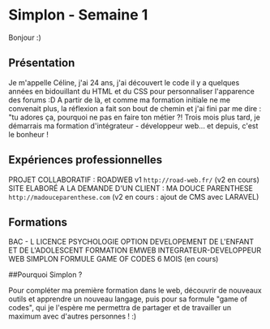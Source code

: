 # Simplon - Semaine 1

Bonjour :)

## Présentation

Je m'appelle Céline, j'ai 24 ans, j'ai découvert le code il y a quelques années en bidouillant du HTML et du CSS pour personnaliser l'apparence des forums :D A partir de là, et comme ma formation initiale ne me convenait plus, la réflexion a fait son bout de chemin et j'ai fini par me dire : "tu adores ça, pourquoi ne pas en faire ton métier ?!
Trois mois plus tard, je démarrais ma formation d'intégrateur - développeur web... et depuis, c'est le bonheur !


## Expériences professionnelles

PROJET COLLABORATIF : ROADWEB v1 ```http://road-web.fr/``` (v2 en cours)
SITE ELABORÉ A LA DEMANDE D'UN CLIENT : MA DOUCE PARENTHESE ```http://madouceparenthese.com``` (v2 en cours : ajout de CMS avec LARAVEL)


## Formations

BAC - L
LICENCE PSYCHOLOGIE OPTION DEVELOPEMENT DE L'ENFANT ET DE L'ADOLESCENT
FORMATION EMWEB INTEGRATEUR-DEVELOPPEUR WEB
SIMPLON FORMULE GAME OF CODES 6 MOIS (en cours)


##Pourquoi Simplon ?

Pour compléter ma première formation dans le web, découvrir de nouveaux outils et apprendre un nouveau langage, puis pour sa formule "game of codes", qui je l'espère me permettra de partager et de travailler un maximum avec d'autres personnes ! :)